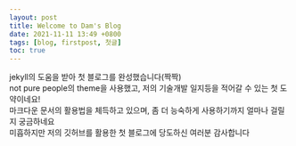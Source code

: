 ```yaml
---
layout: post
title: Welcome to Dam's Blog
date: 2021-11-11 13:49 +0800
tags: [blog, firstpost, 첫글]
toc: true
---
```


jekyll의 도움을 받아 첫 블로그를 완성했습니다(짝짝)  
not pure people의 theme을 사용했고, 저의 기술개발 일지등을 적어갈 수 있는 첫 도약이네요!  
마크다운 문서의 활용법을 체득하고 있으며, 좀 더 능숙하게 사용하기까지 얼마나 걸릴지 궁금하네요  
미흡하지만 저의 깃허브를 활용한 첫 블로그에 당도하신 여러분 감사합니다
